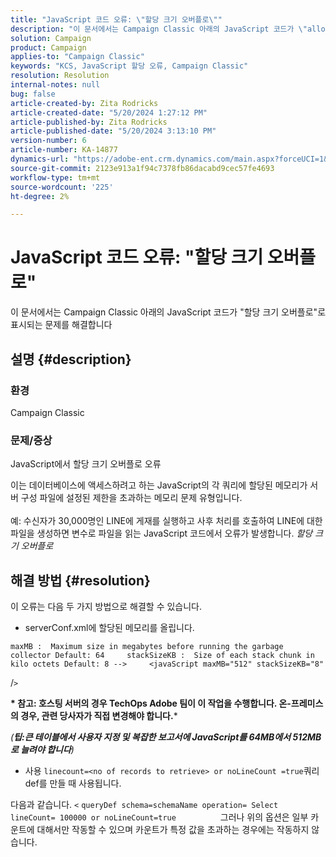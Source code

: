 ```yaml
---
title: "JavaScript 코드 오류: \"할당 크기 오버플로\""
description: "이 문서에서는 Campaign Classic 아래의 JavaScript 코드가 \"allocation size overflow\"로 표시되는 문제를 해결합니다."
solution: Campaign
product: Campaign
applies-to: "Campaign Classic"
keywords: "KCS, JavaScript 할당 오류, Campaign Classic"
resolution: Resolution
internal-notes: null
bug: false
article-created-by: Zita Rodricks
article-created-date: "5/20/2024 1:27:12 PM"
article-published-by: Zita Rodricks
article-published-date: "5/20/2024 3:13:10 PM"
version-number: 6
article-number: KA-14877
dynamics-url: "https://adobe-ent.crm.dynamics.com/main.aspx?forceUCI=1&pagetype=entityrecord&etn=knowledgearticle&id=c63cf8a8-ac16-ef11-9f8a-6045bd026dc7"
source-git-commit: 2123e913a1f94c7378fb86dacabd9cec57fe4693
workflow-type: tm+mt
source-wordcount: '225'
ht-degree: 2%

---
```


# JavaScript 코드 오류: &quot;할당 크기 오버플로&quot;


이 문서에서는 Campaign Classic 아래의 JavaScript 코드가 &quot;할당 크기 오버플로&quot;로 표시되는 문제를 해결합니다

## 설명 {#description}


### 환경

Campaign Classic

### 문제/증상

JavaScript에서 할당 크기 오버플로 오류

이는 데이터베이스에 액세스하려고 하는 JavaScript의 각 쿼리에 할당된 메모리가 서버 구성 파일에 설정된 제한을 초과하는 메모리 문제 유형입니다.
<br><br>예: 수신자가 30,000명인 LINE에 게재를 실행하고 사후 처리를 호출하여 LINE에 대한 파일을 생성하면 변수로 파일을 읽는 JavaScript 코드에서 오류가 발생합니다. *할당 크기 오버플로*









## 해결 방법 {#resolution}

이 오류는 다음 두 가지 방법으로 해결할 수 있습니다.<br>
- serverConf.xml에 할당된 메모리를 올립니다.





```
maxMB :  Maximum size in megabytes before running the garbage collector Default: 64     stackSizeKB :  Size of each stack chunk in kilo octets Default: 8 -->     <javaScript maxMB="512" stackSizeKB="8"
```

/`>`


<b>* 참고: 호스팅 서버의 경우 TechOps Adobe 팀이 이 작업을 수행합니다. 온-프레미스의 경우, 관련 당사자가 직접 변경해야 합니다.</b>*



*(<b>팁:</b><b>큰 테이블에서 사용자 지정 및 복잡한 보고서에 JavaScript를 64MB에서 512MB로 늘려야 합니다</b>)*



- 사용 `linecount=<no of records to retrieve> or noLineCount =true`쿼리 def를 만들 때 사용됩니다.


다음과 같습니다. `<` `queryDef schema=schemaName operation= Select lineCount= 100000 or noLineCount=true`
                 그러나 위의 옵션은 일부 카운트에 대해서만 작동할 수 있으며 카운트가 특정 값을 초과하는 경우에는 작동하지 않습니다.
